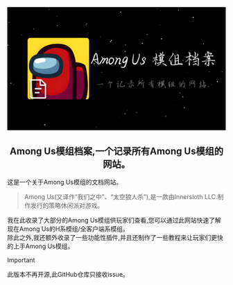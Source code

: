 <div align="center">
<a href="https://aumod.site" target="_blank"><img src=".github/README/AuModDocs-BG.png" alt="Among Us模组档案-封面" /></a>
<h2>Among Us模组档案,一个记录所有Among Us模组的网站。</h2>
</div>

这是一个关于Among Us模组的文档网站。<br>
> Among Us(又译作“我们之中”、“太空狼人杀”),是一款由Innersloth LLC.制作发行的策略休闲派对游戏。

我在此收录了大部分的Among Us模组供玩家们查看,您可以通过此网站快速了解现在Among Us的H系模组/全客户端系模组。<br>
除此之外,我还额外收录了一些功能性插件,并且还制作了一些教程来让玩家们更快的上手Among Us模组。

> [!IMPORTANT]
> 此版本不再开源,此GitHub仓库只接收issue。